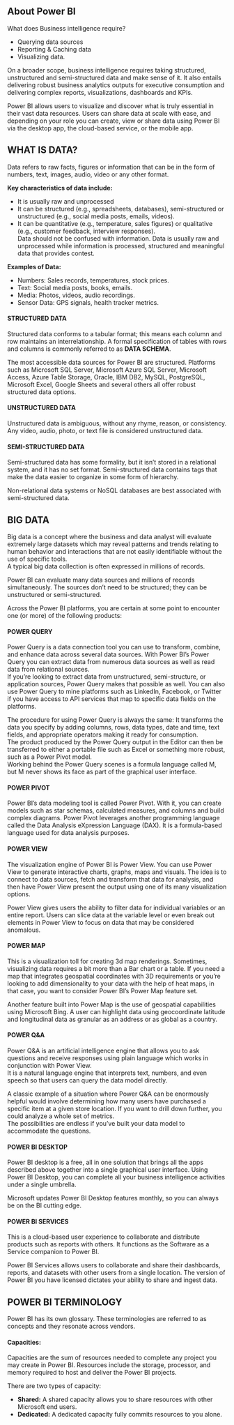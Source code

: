 ## About Power BI
What does Business intelligence require?  
-	Querying data sources
-	Reporting & Caching data
-	Visualizing data.  

On a broader scope, business intelligence requires taking structured, unstructured and semi-structured data and make sense of it. It also entails delivering robust business analytics outputs for executive consumption and delivering complex reports, visualizations, dashboards and KPIs.  

Power BI allows users to visualize and discover what is truly essential in their vast data resources. Users can share data at scale with ease, and depending on your role you can create, view or share data using Power BI via the desktop app, the cloud-based service, or the mobile app.  

## WHAT IS DATA?
Data refers to raw facts, figures or information that can be in the form of numbers, text, images, audio, video or any other format.  

**Key characteristics of data include:**
-	It is usually raw and unprocessed
-	It can be structured (e.g., spreadsheets, databases), semi-structured or unstructured (e.g., social media posts, emails, videos).
-	It can be quantitative (e.g., temperature, sales figures) or qualitative (e.g., customer feedback, interview responses).  
Data should not be confused with information. Data is usually raw and unprocessed while information is processed, structured and meaningful data that provides contest.  

**Examples of Data:**
-	Numbers: Sales records, temperatures, stock prices.
-	Text: Social media posts, books, emails.
-	Media: Photos, videos, audio recordings.
-	Sensor Data: GPS signals, health tracker metrics. 

#### STRUCTURED DATA
Structured data conforms to a tabular format; this means each column and row maintains an interrelationship. A formal specification of tables with rows and columns is commonly referred to as **DATA SCHEMA**.  

The most accessible data sources for Power BI are structured. Platforms such as Microsoft SQL Server, Microsoft Azure SQL Server, Microsoft Access, Azure Table Storage, Oracle, IBM DB2, MySQL, PostgreSQL, Microsoft Excel, Google Sheets and several others all offer robust structured data options.  

#### UNSTRUCTURED DATA
Unstructured data is ambiguous, without any rhyme, reason, or consistency. Any video, audio, photo, or text file is considered unstructured data. 

#### SEMI-STRUCTURED DATA
Semi-structured data has some formality, but it isn’t stored in a relational system, and it has no set format. Semi-structured data contains tags that make the data easier to organize in some form of hierarchy.  

Non-relational data systems or NoSQL databases are best associated with semi-structured data.

## BIG DATA
Big data is a concept where the business and data analyst will evaluate extremely large datasets which may reveal patterns and trends relating to human behavior and interactions that are not easily identifiable without the use of specific tools.  
A typical big data collection is often expressed in millions of records.  

Power BI can evaluate many data sources and millions of records simultaneously. The sources don’t need to be structured; they can be unstructured or semi-structured.   

Across the Power BI platforms, you are certain at some point to encounter one (or more) of the following products:
#### POWER QUERY
Power Query is a data connection tool you can use to transform, combine, and enhance data across several data sources. With Power BI’s Power Query you can extract data from numerous data sources as well as read data from relational sources.   
If you’re looking to extract data from unstructured, semi-structure, or application sources, Power Query makes that possible as well. You can also use Power Query to mine platforms such as LinkedIn, Facebook, or Twitter if you have access to API services that map to specific data fields on the platforms.  

The procedure for using Power Query is always the same: It transforms the data you specify by adding columns, rows, data types, date and time, text fields, and appropriate operators making it ready for consumption.   
The product produced by the Power Query output in the Editor can then be transferred to either a portable file such as Excel or something more robust, such as a Power Pivot model.  
Working behind the Power Query scenes is a formula language called M, but M never shows its face as part of the graphical user interface.

#### POWER PIVOT
Power BI’s data modeling tool is called Power Pivot. With it, you can create models such as star schemas, calculated measures, and columns and build complex diagrams. Power Pivot leverages another programming language called the Data Analysis eXpression Language (DAX). It is a formula-based language used for data analysis purposes.

#### POWER VIEW
The visualization engine of Power BI is Power View. You can use Power View to generate interactive charts, graphs, maps and visuals. The idea is to connect to data sources, fetch and transform that data for analysis, and then have Power View present the output using one of its many visualization options.  

Power View gives users the ability to filter data for individual variables or an entire report. Users can slice data at the variable level or even break out elements in Power View to focus on data that may be considered anomalous.

#### POWER MAP
This is a visualization toll for creating 3d map renderings. Sometimes, visualizing data requires a bit more than a Bar chart or a table. If you need a map that integrates geospatial coordinates with 3D requirements or you’re looking to add dimensionality to your data with the help of heat maps, in that case, you want to consider Power BI’s Power Map feature set.  

Another feature built into Power Map is the use of geospatial capabilities using Microsoft Bing. A user can highlight data using geocoordinate latitude and longitudinal data as granular as an address or as global as a country.

#### POWER Q&A
Power Q&A is an artificial intelligence engine that allows you to ask questions and receive responses using plain language which works in conjunction with Power View.  
It is a natural language engine that interprets text, numbers, and even speech so that users can query the data model directly.  

A classic example of a situation where Power Q&A can be enormously helpful would involve determining how many users have purchased a specific item at a given store location. If you want to drill down further, you could analyze a whole set of metrics.  
The possibilities are endless if you’ve built your data model to accommodate the questions.

#### POWER BI DESKTOP
Power BI desktop is a free, all in one solution that brings all the apps described above together into a single graphical user interface.  Using Power BI Desktop, you can complete all your business intelligence activities under a single umbrella.   

Microsoft updates Power BI Desktop features monthly, so you can always be on the BI cutting edge.

#### POWER BI SERVICES
This is a cloud-based user experience to collaborate and distribute products such as reports with others. It functions as the Software as a Service companion to Power BI.  

Power BI Services allows users to collaborate and share their dashboards, reports, and datasets with other users from a single location. The version of Power BI you have licensed dictates your ability to share and ingest data.

## POWER BI TERMINOLOGY
Power BI has its own glossary. These terminologies are referred to as concepts and they resonate across vendors.  

#### Capacities:  
Capacities are the sum of resources needed to complete any project you may create in Power BI. Resources include the storage, processor, and memory required to host and deliver the Power BI projects.  

There are two types of capacity:  
- **Shared:** A shared capacity allows you to share resources with other Microsoft end users.   
- **Dedicated:** A dedicated capacity fully commits resources to you alone.
